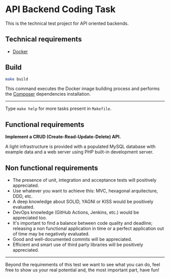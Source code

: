 # API Backend Coding Task

This is the technical test project for API oriented backends.

## Technical requirements

- [Docker](https://www.docker.com/)

## Build

```bash
make build
```

This command executes the Docker image building process and performs the [Composer](https://getcomposer.org) dependencies installation.

---

Type `make help` for more tasks present in `Makefile`.

## Functional requirements

**Implement a CRUD (Create-Read-Update-Delete) API.**

A light infrastructure is provided with a populated MySQL database with example data and a web server using PHP built-in development server.

## Non functional requirements

- The presence of unit, integration and acceptance tests will positively appreciated.
- Use whatever you want to achieve this: MVC, hexagonal arquitecture, DDD, etc.
- A deep knowledge about SOLID, YAGNI or KISS would be positively evaluated.
- DevOps knowledge (GitHub Actions, Jenkins, etc.) would be appreciated too.
- It's important to find a balance between code quality and deadline; releasing a non functional application in time or a perfect application out of time may be negatively evaluated.
- Good and well-documented commits will be appreciated.
- Efficient and smart use of third party libraries will be positively appreciated.

---

Beyond the requirements of this test we want to see what you can do, feel free to show us your real potential and, the
most important part, have fun!

